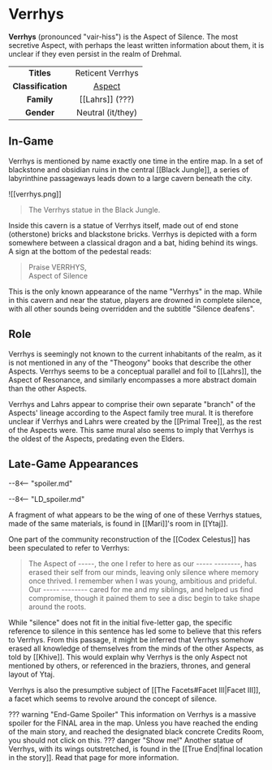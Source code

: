 # Verrhys

**Verrhys** (pronounced "vair-hiss") is the Aspect of Silence. The most secretive Aspect, with perhaps the least written information about them, it is unclear if they even persist in the realm of Drehmal.

|  |  |
|:----------:|:----------------------:|
| **Titles** | Reticent Verrhys |
| **Classification** | [Aspect](/Lore/Higher_Beings/Aspects/) |
| **Family** | [[Lahrs]] (???) |
| **Gender** | Neutral (it/they) |

## In-Game

Verrhys is mentioned by name exactly one time in the entire map. In a set of blackstone and obsidian ruins in the central [[Black Jungle]], a series of labyrinthine passageways leads down to a large cavern beneath the city. 

![[verrhys.png]]
> The Verrhys statue in the Black Jungle.

Inside this cavern is a statue of Verrhys itself, made out of end stone (otherstone) bricks and blackstone bricks. Verrhys is depicted with a form somewhere between a classical dragon and a bat, hiding behind its wings. A sign at the bottom of the pedestal reads: 

> Praise VERRHYS, <br>
> Aspect of Silence

This is the only known appearance of the name "Verrhys" in the map. While in this cavern and near the statue, players are drowned in complete silence, with all other sounds being overridden and the subtitle "Silence deafens".

## Role

Verrhys is seemingly not known to the current inhabitants of the realm, as it is not mentioned in any of the "Theogony" books that describe the other Aspects. Verrhys seems to be a conceptual parallel and foil to [[Lahrs]], the Aspect of Resonance, and similarly encompasses a more abstract domain than the other Aspects. 

Verrhys and Lahrs appear to comprise their own separate "branch" of the Aspects' lineage according to the Aspect family tree mural. It is therefore unclear if Verrhys and Lahrs were created by the [[Primal Tree]], as the rest of the Aspects were. This same mural also seems to imply that Verrhys is the oldest of the Aspects, predating even the Elders.

## Late-Game Appearances

--8<-- "spoiler.md"

--8<-- "LD_spoiler.md"

A fragment of what appears to be the wing of one of these Verrhys statues, made of the same materials, is found in [[Mari]]'s room in [[Ytaj]].

One part of the community reconstruction of the [[Codex Celestus]] has been speculated to refer to Verrhys:

> The Aspect of -----, the one I refer to here as our ----- --------, has erased their self from our minds, leaving only silence where memory once thrived. I remember when I was young, ambitious and prideful. Our ----- -------- cared for me and my siblings, and helped us find compromise, though it pained them to see a disc begin to take shape around the roots.

While "silence" does not fit in the initial five-letter gap, the specific reference to silence in this sentence has led some to believe that this refers to Verrhys. From this passage, it might be inferred that Verrhys somehow erased all knowledge of themselves from the minds of the other Aspects, as told by [[Khive]]. This would explain why Verrhys is the only Aspect not mentioned by others, or referenced in the braziers, thrones, and general layout of Ytaj.

Verrhys is also the presumptive subject of [[The Facets#Facet III|Facet III]], a facet which seems to revolve around the concept of silence.

??? warning "End-Game Spoiler"
    This information on Verrhys is a massive spoiler for the FINAL area in the map. Unless you have reached the ending of the main story, and reached the designated black concrete Credits Room, you should not click on this.
    ??? danger "Show me!"
        Another statue of Verrhys, with its wings outstretched, is found in the [[True End|final location in the story]]. Read that page for more information.
